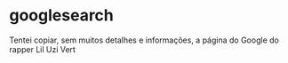 # googlesearch
Tentei copiar, sem muitos detalhes e informações, a página do Google do rapper Lil Uzi Vert
